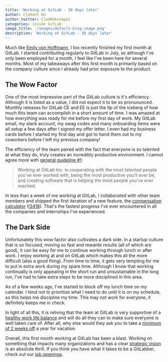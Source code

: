 ```yaml
---
title: 'Working at GitLab - 30 days later'
author: Clement Ho
author_twitter: ClemMakesApps
categories: inside GitLab
image_title: '/images/default-blog-image.png'
description: 'Working at GitLab - 30 days later'
---
```


Much like [Emily von Hoffmann](https://twitter.com/emvonhoffmann), I too recently finished my first month at GitLab. I started contributing regularly to GitLab in July, so although I've only been employed for a month, I feel like I've been here for several months. Most of my takeaways after this first month is primarily based on the company culture since I already had prior exposure to the product.

<!-- more -->

## The Wow Factor

One of the most impressive part of the GitLab culture is it's efficiency. Although it is listed as a value, I did not expect it to be so pronuounced. Monthly releases for GitLab CE and EE is just the tip of the iceberg of how much this team can accomplish in a short amount of time. I was amazed at how everything was ready for me before my first day of work. My GitLab email, my slack account, my swag codes and many onboarding items were all setup a few days after I signed my offer letter. I even had my business cards before I started my first day and got to hand them out to my coworkers before I left my previous company!

The efficiency of the team paired with the fact that everyone is so talented at what they do, truly creates an incredibly productive environment. I cannot agree more with [general guideline #1](/handbook/#general-guidelines):

> Working at GitLab Inc. is cooperating with the most talented people you've ever worked with, being the most productive you'll ever be, and creating software that is helping the most people you've ever reached.

In less than a week of me working at GitLab, I collaborated with other team members and shipped the first iteration of a new feature, the [compensation calculator](https://about.gitlab.com/jobs/developer/#compensation) ([!3418](https://gitlab.com/gitlab-com/www-gitlab-com/merge_requests/3418)). That's the fastest progress I've ever encountered in all the companies and internships I've experienced.

## The Dark Side

Unfortunately this wow factor also cultivates a dark side. In a startup culture that is so focused, moving so fast and rewards results (all of which are good), it can be easy for me to continue working through lunch or after work. I enjoy working at and on GitLab which makes this all the more difficult (also a good thing). From time to time, it gets very tempting for me to put in extra work during my spare time. Although I know that working continually is only appealing in the short run and unsustainable in the long run, I've had to take extra steps to be more disciplined in this area.

As of a few weeks ago, I've started to block off my lunch time on my calendar. I tend not to prioritize what I need to do until it is on my schedule, so this helps me discipline my time. This may not work for everyone, it definitely keeps me in check.

In light of all this, it is reliving that the team at GitLab is very supportive of a [healthy work life balance](/handbook/#working-remotely) and will do all they can to make sure everyone is well taken care of. After all, why else would they ask you to take a [minimum of 2 weeks off](/handbook/#paid-time-off) a year for vacation.

Overall, this first month working at GitLab has been a blast. Working on something that impacts many organizations and has a clear [strategic vision](/strategy) is an absolute thrill. If you think you have what it takes to be a GitLabber, check out our [job openings](/jobs).
